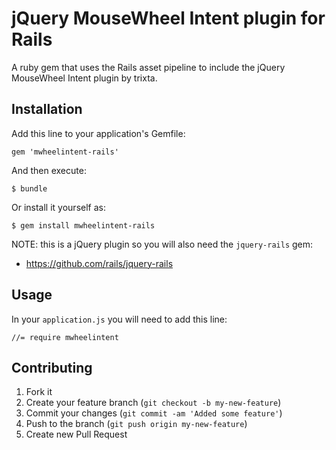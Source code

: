 # jQuery MouseWheel Intent plugin for Rails

A ruby gem that uses the Rails asset pipeline to include the jQuery MouseWheel Intent plugin by trixta.

## Installation

Add this line to your application's Gemfile:

    gem 'mwheelintent-rails'

And then execute:

    $ bundle

Or install it yourself as:

    $ gem install mwheelintent-rails

NOTE: this is a jQuery plugin so you will also need the `jquery-rails` gem:

* https://github.com/rails/jquery-rails

## Usage

In your `application.js` you will need to add this line:

    //= require mwheelintent

## Contributing

1. Fork it
2. Create your feature branch (`git checkout -b my-new-feature`)
3. Commit your changes (`git commit -am 'Added some feature'`)
4. Push to the branch (`git push origin my-new-feature`)
5. Create new Pull Request
